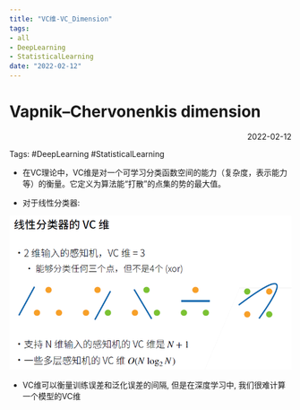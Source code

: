 ```yaml
---
title: "VC维-VC_Dimension"
tags:
- all
- DeepLearning
- StatisticalLearning
date: "2022-02-12"
---
```

# Vapnik–Chervonenkis dimension

<div align="right"> 2022-02-12</div>

Tags: #DeepLearning #StatisticalLearning

- 在VC理论中，VC维是对一个可学习分类函数空间的能力（复杂度，表示能力等）的衡量。它定义为算法能“打散”的点集的势的最大值。

- 对于线性分类器: 

![](notes/2022/2022.2/assets/img_2022-10-15-30.png)

- VC维可以衡量训练误差和泛化误差的间隔, 但是在深度学习中, 我们很难计算一个模型的VC维